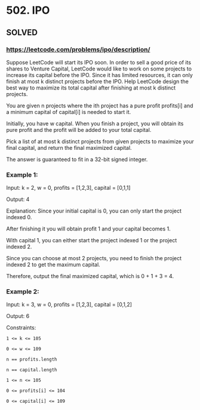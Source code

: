 # 502. IPO

## SOLVED
### https://leetcode.com/problems/ipo/description/
Suppose LeetCode will start its IPO soon. In order to sell a good price of its shares to Venture Capital, LeetCode would like to work on some projects to increase its capital before the IPO. Since it has limited resources, it can only finish at most k distinct projects before the IPO. Help LeetCode design the best way to maximize its total capital after finishing at most k distinct projects.



You are given n projects where the ith project has a pure profit profits[i] and a minimum capital of capital[i] is needed to start it.



Initially, you have w capital. When you finish a project, you will obtain its pure profit and the profit will be added to your total capital.



Pick a list of at most k distinct projects from given projects to maximize your final capital, and return the final maximized capital.



The answer is guaranteed to fit in a 32-bit signed integer.





### Example 1:





Input: k = 2, w = 0, profits = [1,2,3], capital = [0,1,1]


Output: 4



Explanation: Since your initial capital is 0, you can only start the project indexed 0.

After finishing it you will obtain profit 1 and your capital becomes 1.

With capital 1, you can either start the project indexed 1 or the project indexed 2.

Since you can choose at most 2 projects, you need to finish the project indexed 2 to get the maximum capital.

Therefore, output the final maximized capital, which is 0 + 1 + 3 = 4.





### Example 2:





Input: k = 3, w = 0, profits = [1,2,3], capital = [0,1,2]


Output: 6







Constraints:





	1 <= k <= 105

	0 <= w <= 109

	n == profits.length

	n == capital.length

	1 <= n <= 105

	0 <= profits[i] <= 104

	0 <= capital[i] <= 109



